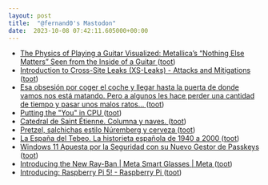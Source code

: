 ```yaml
---
layout: post
title:  "@fernand0's Mastodon"
date:  2023-10-08 07:42:11.605000+00:00
---
```

*  [The Physics of Playing a Guitar Visualized: Metallica’s “Nothing Else Matters” Seen from the Inside of a Guitar ](https://www.openculture.com/2023/10/the-physics-of-playing-a-guitar-visualized-metallicas-nothing-else-matters.htm) ([toot](https://mastodon.social/@fernand0/111198269053535314))
*  [Introduction to Cross-Site Leaks (XS-Leaks) - Attacks and Mitigations ](https://cybercx.co.nz/blog/cross-site-leaks-attacks) ([toot](https://mastodon.social/@fernand0/111195108582785786))
*  [Esa obsesión por coger el coche y llegar hasta la puerta de donde vamos nos está matando. Pero a algunos les hace perder una cantidad de tiempo y pasar unos malos ratos... ](https://mastodon.social/@fernand0/111194935283904612) ([toot](https://mastodon.social/@fernand0/111194935283904612))
*  [Putting the "You" in CPU ](https://cpu.land) ([toot](https://mastodon.social/@fernand0/111194928372790164))
*  [Catedral de Saint Étienne. Columna y naves. ](https://www.flickr.com/photos/fernand0/53235607417) ([toot](https://mastodon.social/@fernand0/111194892487862950))
*  [Pretzel, salchichas estilo Núremberg y cerveza ](https://avecesunafoto.wordpress.com/2023/10/07/pretzel-salchichas-estilo-nuremberg-y-cerveza) ([toot](https://mastodon.social/@fernand0/111194851153831431))
*  [La España del Tebeo. La historieta española de 1940 a 2000 ](https://fotografiasenmovimiento.wordpress.com/2023/10/07/la-espana-del-tebeo-la-historieta-espanola-de-1940-a-2000) ([toot](https://mastodon.social/@fernand0/111194734775254063))
*  [Windows 11 Apuesta por la Seguridad con su Nuevo Gestor de Passkeys ](https://wwwhatsnew.com/2023/09/25/windows-11-apuesta-por-la-seguridad-con-su-nuevo-gestor-de-passkeys) ([toot](https://mastodon.social/@fernand0/111194616734035465))
*  [Introducing the New Ray-Ban \| Meta Smart Glasses \| Meta ](https://about.fb.com/news/2023/09/new-ray-ban-meta-smart-glasses) ([toot](https://mastodon.social/@fernand0/111194413498675040))
*  [Introducing: Raspberry Pi 5! - Raspberry Pi ](https://www.raspberrypi.com/news/introducing-raspberry-pi-5) ([toot](https://mastodon.social/@fernand0/111194277084412613))
